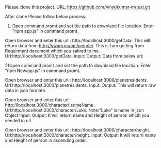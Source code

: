 Please clone this project.
URL: https://github.com/vinodkumar-m/test.git

After clone Please follow below process.

1)  Open command promt and set the path to downlaod file location.
Enter "npm app.js" in command promt.

Open browser and enter this url : http://localhost:3000/getData.
This will return data from http://swapi.co/api/people/. This is I am getting from Requirment document which you sahred to me.
Url:http://localhost:3000/getData.
input:
Output: Data from below url;



2)Open command promt and set the path to downlaod file location.
Enter "npm Newapp.js" in command promt.

Open browser and enter this url : http://localhost:3000/planetresidents.
Url:http://localhost:3000/planetresidents.
Input:
Output: This will return raw data in json formate.


Open browser and enter this url : http://localhost:3000/character/:someName.
Url:http://localhost:3000/character/Luke.
Note:"Luke" is name In json Object
Input:
Output: It will return name and Height of person whcih you sended in url 


Open browser and enter this url : http://localhost:3000/character/height.
Url:http://localhost:3000/character/height.
Input:
Output: It will return name and Height of person in ascending order.
